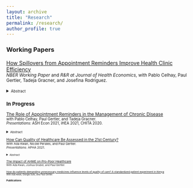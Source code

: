 ```yaml
---
layout: archive
title: "Research"
permalink: /research/
author_profile: true
---
```


### Working Papers
[How Spillovers from Appointment Reminders Improve Health Clinic Efficiency](https://claireboone.github.io/files/Boone_Spillovers_NBER_2020.pdf) <br/>
<small>*NBER Working Paper* and *R&R at Journal of Health Economics*, with Pablo Celhay, Paul Gertler, Tadeja Gracner, and Josefina Rodriguez. 
<details>
<summary><small>Abstract</small></summary>
<small>
Missed clinic appointments or no-shows burden health care systems through inefficient use of staff time and resources. Scheduling software combined with automatically sent appointment reminders shows promise to improve clinics’ management through timely cancellations and re-scheduling, but at-scale evidence is missing. We study a nationwide text message appointment reminder program in Chile implemented at primary care clinics for patients with chronic disease. Using longitudinal clinic-level data, we find that the program did not change the number of visits by chronic patients eligible to receive the reminder, but visits from other patients ineligible to receive reminders increased by 5.0% in the first year and 7.4% in the second. Clinics treating more chronic patients and those with a relatively younger patient population benefited more from the program. Scheduling systems combined with automatic appointment reminders were effective in increasing clinics’ ability to care for more patients, likely due to timely cancellations and re-scheduling.
</small>
</details>  
  
  
### In Progress
<u>The Role of Appointment Reminders in the Management of Chronic Disease</u> <br/>
<small> with Pablo Celhay, Paul Gertler, and Tadeja Gracner. <br/>
*Presentations:* ASH Econ 2021, iHEA 2021, CHITA 2020.  
<details>
<summary><small>Abstract</small></summary>
<small>
<u>Background:</u> Attending clinic appointments as scheduled is a key component of any attempt to improve control of chronic disease through regular access to screenings, prescriptions, and information from healthcare providers. Yet, appointment adherence remains low. Most common reasons for missing appointments include forgetting or confusing the date, time or location of the appointment; making Short Message Service (SMS) appointment reminders a promising tool to improve chronic care. Controlled or small pilot studies have previously shown efficacy of reminders short-term, but evidence on how their usage at-scale would affect control of chronic disease over time is missing. Here, we evaluate short and long-term effects of SMS appointment reminders sent at-scale on self-management of chronic disease. <br/>
<br/>  
<u>Methods:</u> We evaluate a nationwide program adopted across primary care clinics in Chile that through the electronic health record system automatically sends SMS appointment reminders (on time, date, and location) to patients diagnosed with diabetes (T2DM) and/or hypertension. This program began in 2015 and was phased in across clinics over several years (234 out of 341 by December 2018); allowing us to use a difference-in-differences approach with semesterly data. We first study the impact of SMS reminders on patients’ retention in primary care and the tests and treatment received at primary care visits. We also study medication adherence, hospitalizations, and in-hospital mortality, and conduct heterogeneity analyses by diagnosis (hypertension vs. T2DM). <br/>
<br/>  
<u>Data:</u> We use a unique panel dataset containing electronic health records from over 300,000 patients with chronic disease, 67% of whom attended clinics that implemented the SMS program by 2018. These data are linked at the patient level to medication withdrawals and hospitalizations, all observed from 2013-2018. We also match clinics by municipality to Chile’s 2015 National Socioeconomic Survey to obtain a rich set of municipality-level controls. <br/>
<br/>  
<u>Results:</u> SMS reminders improved use of primary care: patients with T2DM and hypertension were 3.9% and 7.6% more likely to attend a primary care visit each semester, respectively, than patients who did not receive reminders. This resulted in more frequent health monitoring: among patients with T2DM semesterly measurement of blood glucose and weight increased by 5.6% and 3.7% respectively. Patients who received SMS reminders had significantly higher medication adherence. They were also more likely to experience cardiovascular-related hospitalization - 36.1% for patients with T2DM and 18.7% for patients with hypertension - but less likely to die in-hospital, suggesting increased hospital use through referrals or hospitalization when relatively healthier compared to patients who did not receive reminders. <br/>
<br/>  
<u>Conclusion:</u> Our findings suggest that when implemented at scale SMS reminders show promise in improving chronic care and health; particularly for those who may need it the most (e.g., patients with poor metabolic health). We also provide evidence demonstrating that reducing patient drop-out with a simple and low-cost nudge can have meaningful positive effects on health monitoring, medication adherence, and in-hospital mortality. This is likely to be particularly true in a setting where attendance at primary care determines availability of any subsequent care such as prescriptions, tests, and specialist visits.
</small>
</details>

<u>How Can Quality of Healthcare Be Assessed in the 21st Century?</u>  
<small> With Ada Kwan, Nicole Perales, and Paul Gertler.  
*Presentations:* APHA 2021.
<details>
<summary><small>Abstract</small></summary>
<small>
  As governments commit to universal access to high quality care, questions related to improving quality are eclipsed by questions on how to define and measure quality. We draw from Donabedian’s conceptual framework, which categorizes quality of care dimensions into measurements of structures, processes, and outcomes, to comprehensively evaluate the impact of a randomized, at-scale quality of care improvement program for Kenya’s private sector. <br/>
  Across a sample of N=232 clinics, we collected comprehensive quality of care data using N=1195 standardized patient visits – the state-of-the-art method to assess provider practice, N=322 provider surveys with vignettes to measure knowledge, patient exit interviews, and household and clinic surveys. We use these data to examine a program’s effects on three quality of care dimensions: structures (e.g. sources), processes (e.g. diagnostic and treatment actions), and outcomes (e.g. client experience). <br/>
  We found the program improved structures, but these improvements did not translate into better process quality. The program reduced correct care by 12% (p-value<0.05), but standardized patients, real clients, and households did not recognize any changes in quality due to the program. In our study setting where highly competent and well-stocked private providers gave lower quality of care, the Donabedian framework appeared comprehensive, but failed to pinpoint the drivers of process quality. By simultaneously examining structures, processes, and outcomes with multiple measurement methods, we conclude that a new quality of care framework is needed that accounts for market dynamics, accountability of providers, altruistic preferences of providers, effective targeting for the poor and marginalized, and ongoing quality monitoring.
</small>
</details>    
  
<u>The Impact of AHME on Pro-Poor Healthcare</u>   
<small> With Ada Kwan, Joshua Gruber, and Paul Gertler.
  
<u>How do patients demanding unnecessary medicines influence levels of quality of care? A standardized patient experiment in Kenya</u> <br/>
<small> With Ada Kwan, Giorgia Sulis, and Paul Gertler. 
  
### Publications


